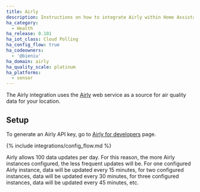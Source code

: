 ```yaml
---
title: Airly
description: Instructions on how to integrate Airly within Home Assistant.
ha_category:
  - Health
ha_release: 0.101
ha_iot_class: Cloud Polling
ha_config_flow: true
ha_codeowners:
  - '@bieniu'
ha_domain: airly
ha_quality_scale: platinum
ha_platforms:
  - sensor
---
```


The Airly integration uses the [Airly](https://airly.eu/) web service as a source for air quality data for your location.

## Setup

To generate an Airly API key, go to [Airly for developers](https://developer.airly.eu/register) page.

{% include integrations/config_flow.md %}

<div class="note warning">

Airly allows 100 data updates per day. For this reason, the more Airly instances configured, the less frequent updates will be. For one configured Airly instance, data will be updated every 15 minutes, for two configured instances, data will be updated every 30 minutes, for three configured instances, data will be updated every 45 minutes, etc.

</div>
